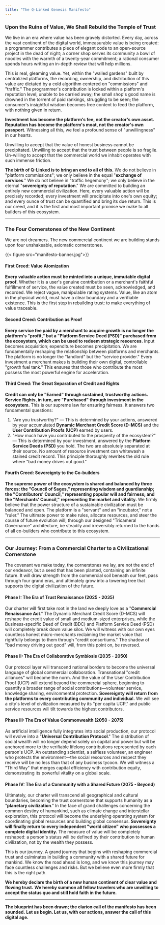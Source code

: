 ```yaml
---
title: "The Q-Linked Genesis Manifesto"
---
```


### Upon the Ruins of Value, We Shall Rebuild the Temple of Trust

We live in an era where value has been gravely distorted.
Every day, across the vast continent of the digital world, immeasurable value is being created: a programmer contributes a piece of elegant code to an open-source project in the dead of night; a corner shop serves its community a bowl of noodles with the warmth of a twenty-year commitment; a rational consumer spends hours writing an in-depth review that will help millions.

This is real, gleaming value.
Yet, within the "walled gardens" built by centralized platforms, the recording, ownership, and distribution of this value are dictated by a cold algorithm centered on "commissions" and "traffic." The programmer's contribution is locked within a platform's reputation level, unable to be carried away; the small shop's good name is drowned in the torrent of paid rankings, struggling to be seen; the consumer's insightful wisdom becomes free content to feed the platform, with nothing given in return.

**Investment has become the platform's fee, not the creator's own asset.**
**Reputation has become the platform's moat, not the creator's own passport.**
Witnessing all this, we feel a profound sense of "unwillingness" in our hearts.

Unwilling to accept that the value of honest business cannot be precipitated.
Unwilling to accept that the trust between people is so fragile.
Un-willing to accept that the commercial world we inhabit operates with such immense friction.

**The birth of Q-Linked is to bring an end to all of this.**
We do not believe in "platform commissions"; we only believe in the equal "**exchange of services**."
We do not believe in "traffic hegemony"; we only believe in the eternal "**sovereignty of reputation**."
We are committed to building an entirely new commercial civilization. Here, every valuable action will be precisely recorded; every investment will precipitate into one's own equity; and every ounce of trust can be quantified and bring its due return.
This is our creed, and it is the first and most important promise we make to all builders of this ecosystem.

---

### The Four Cornerstones of the New Continent

We are not dreamers. The new commercial continent we are building stands upon four unshakeable, axiomatic cornerstones.

{{< figure src="manifesto-banner.jpg">}}

#### **First Creed: Value Atomization**

**Every valuable action must be minted into a unique, immutable digital proof.**
Whether it is a user's genuine contribution or a merchant's faithful fulfillment of service, the value created must be seen, acknowledged, and recorded. We reject vague, manipulable rating systems. Value, like an atom in the physical world, must have a clear boundary and a verifiable existence. This is the first step in rebuilding trust: to make everything of value traceable.

#### **Second Creed: Contribution as Proof**

**Every service fee paid by a merchant to acquire growth is no longer the platform's "profit," but a "Platform Service Deed (PSD)" purchased from the ecosystem, which can be used to redeem strategic resources.**
Input becomes acquisition; expenditure becomes precipitation. We are fundamentally reshaping the relationship between platforms and merchants. The platform is no longer the "landlord" but the "service provider." Every investment a merchant makes is building their own digital, controllable "growth fuel tank." This ensures that those who contribute the most possess the most powerful engine for acceleration.

#### **Third Creed: The Great Separation of Credit and Rights**

**Credit can only be "Earned" through sustained, trustworthy actions. Service Rights, in turn, are "Purchased" through investment in the ecosystem.**
This is our supreme law for ensuring fairness. It answers two fundamental questions:
1. "Are you trustworthy?" — This is determined by your actions, answered by your accumulated **Dynamic Merchant Credit Score (D-MCS)** and the **User Contribution Proofs (UCP)** earned by users.
2. "How much have you contributed to the prosperity of the ecosystem?" — This is determined by your investment, answered by the **Platform Service Deeds (PSD)** you hold.
The two are absolutely separated at their source. No amount of resource investment can whitewash a stained credit record. This principle thoroughly rewrites the old rule where "bad money drives out good."

#### **Fourth Creed: Sovereignty to the Co-builders**

**The supreme power of the ecosystem is shared and balanced by three forces: the "Council of Sages," representing wisdom and guardianship; the "Contributors' Council," representing popular will and fairness; and the "Merchants' Council," representing the market and vitality.**
We firmly believe that the power structure of a sustainable civilization must be balanced and open. The platform is a "servant" and an "incubator," not a "ruler." The ultimate power to make rules, allocate resources, and steer the course of future evolution will, through our designed "Tricameral Governance" architecture, be steadily and irreversibly returned to the hands of all co-builders who contribute to this ecosystem.

---

### Our Journey: From a Commercial Charter to a Civilizational Cornerstone

The covenant we make today, the cornerstones we lay, are not the end of our endeavor, but a seed that has been planted, containing an infinite future.
It will draw strength from the commercial soil beneath our feet, pass through four grand eras, and ultimately grow into a towering tree that supports the digital civilization of the future.

#### **Phase I: The Era of Trust Renaissance (2025 - 2035)**
Our charter will first take root in the land we deeply love as a "**Commercial Renaissance Act**." The Dynamic Merchant Credit Score (D-MCS) will reshape the credit value of small and medium-sized enterprises, while the Business-specific Deed of Credit (BDC) and Platform Service Deed (PSD) will completely break down value silos. We will witness with our own eyes countless honest micro-merchants reclaiming the market voice that rightfully belongs to them through "credit consortiums." The shadow of "bad money driving out good" will, from this point on, be reversed.

#### **Phase II: The Era of Collaborative Symbiosis (2035 - 2050)**
Our protocol layer will transcend national borders to become the universal language of global commercial collaboration. Transnational "credit alliances" will become the norm. And the value of the User Contribution Proof (UCP) will extend beyond the commercial sphere, beginning to quantify a broader range of social contributions—volunteer service, knowledge sharing, environmental protection. **Sovereignty will return from the platforms to every contributing community and individual.** We will see a city's level of civilization measured by its "per capita UCP," and public service resources will tilt towards the highest contributors.

#### **Phase III: The Era of Value Commonwealth (2050 - 2075)**
As artificial intelligence fully integrates into social production, our protocol will evolve into a "**Universal Contribution Protocol**." The distribution of social wealth will no longer depend solely on capital and power but will be anchored more to the verifiable lifelong contributions represented by each person's UCP. An outstanding scientist, a selfless volunteer, an engineer who protects the environment—the social resources and respect they receive will be no less than that of any business tycoon. We will witness a "Third Way" that merges capital efficiency with contribution equity, demonstrating its powerful vitality on a global scale.

#### **Phase IV: The Era of a Community with a Shared Future (2075 - Beyond)**
Ultimately, our charter will transcend all geographical and cultural boundaries, becoming the trust cornerstone that supports humanity as a "**planetary civilization**." In the face of grand challenges concerning the common destiny of humankind, such as climate change and interstellar exploration, this protocol will become the underlying operating system for coordinating global resources and building global consensus. **Sovereignty will finally return to every independent "world citizen" who possesses a complete digital identity.** The measure of value will be completely reshaped: a person's status will be defined by their contribution to human civilization, not by the wealth they possess.

This is our journey. A grand journey that begins with reshaping commercial trust and culminates in building a community with a shared future for mankind.
We know the road ahead is long, and we know this journey may face countless challenges and risks. But we believe even more firmly that this is the right path.

**We hereby declare the birth of a new human continent of clear value and flowing trust.**
**We hereby summon all fellow travelers who are unwilling to accept the status quo and still hold faith in the future.**

---

**The blueprint has been drawn; the clarion call of the manifesto has been sounded.**
**Let us begin. Let us, with our actions, answer the call of this digital age.**
